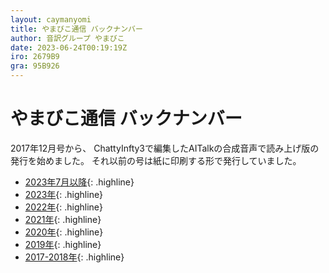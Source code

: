 ```yaml
---
layout: caymanyomi
title: やまびこ通信 バックナンバー
author: 音訳グループ やまびこ
date: 2023-06-24T00:19:19Z
iro: 2679B9
gra: 95B926
---
```


# やまびこ通信 バックナンバー

2017年12月号から、 ChattyInfty3で編集したAITalkの合成音声で読み上げ版の発行を始めました。 それ以前の号は紙に印刷する形で発行していました。

- <a href="https://o-yamabiko.blogspot.com/">2023年7月以降</a>{: .highline}
- <a href="./2023/">2023年</a>{: .highline}
- <a href="./2022/">2022年</a>{: .highline}
- <a href="./2021/">2021年</a>{: .highline}
- <a href="./2020/">2020年</a>{: .highline}
- <a href="./2019/">2019年</a>{: .highline}
- <a href="./2018/">2017-2018年</a>{: .highline}

